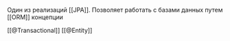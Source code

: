 Один из реализаций [[JPA]]. Позволяет работать с базами данных путем [[ORM]] концепции

[[@Transactional]]
[[@Entity]]